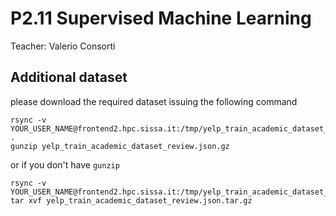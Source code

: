 # P2.11 Supervised Machine Learning
Teacher: Valerio Consorti

## Additional dataset

please download the required dataset issuing the following command

```
rsync -v YOUR_USER_NAME@frontend2.hpc.sissa.it:/tmp/yelp_train_academic_dataset_review.json.gz .
gunzip yelp_train_academic_dataset_review.json.gz
```

or if you don't have `gunzip`

```
rsync -v YOUR_USER_NAME@frontend2.hpc.sissa.it:/tmp/yelp_train_academic_dataset_review.json.tar.gz`
tar xvf yelp_train_academic_dataset_review.json.tar.gz

```
